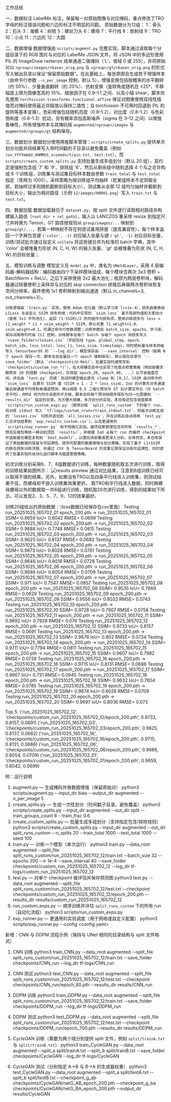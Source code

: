 工作总结

一、数据标注
    LabelMe 标注，保留每一对原始图像与对应掩码，重点修改了TRO字母的标注错误问题和六边形标注不明显的问题。
    原始数据分为12组：
    1：骨头 2：石头 3：海螺 4：树枝 5：螺丝刀头 6：螺母 7：平行线 8：放射线 9：TRO 10：小点 11：六边形 12：大圆


二、数据增强
    数据增强由 `scripts/augment.py` 完整实现，脚本通过读取每个分组目录下的 RGB 图片与对应的 LabelMe JSON 文件，将 JSON 中的多边形使用 PIL 的 ImageDraw rasterize 成单通道二值掩码（'L'，值域 0 或 255），并将原始对以 `<group>/images/<base>_orig.png` 与 `<group>/gt/<base>_orig.png` 的形式写入输出目录以保证“保留原始数据”。在此基础上，每张原图会生成若干增强样本（由命令行参数 `--n_per_image` 控制，默认 5），增强变换包括按概率的水平翻转（约 50%）、少量垂直翻转（约 20%）、仿射变换（旋转角度随机在 ±25°、平移幅度上限为图像宽高的 10%、缩放因子在 0.9–1.1 之间、以及小幅 shear，脚本优先使用 `torchvision.transforms.functional.affine` 保证对图像使用双线性插值而对掩码使用最近邻插值以保持二值性；当 torchvision 不可用时回退到 PIL 的旋转等基本变换），色彩增强包括随机亮度（0.8–1.2）、对比度（0.8–1.2）与色彩饱和度（0.8–1.3）扰动，另有概率添加高斯噪声（sigma 在 3–12 之间）以增强鲁棒性，所有增强样本与其掩码按 `augmented/<group>/images` 与 `augmented/<group>/gt` 结构保存。

三、数据划分
    数据划分使用两套脚本管理：`scripts/create_splits.py` 提供单次划分功能并将结果写入带时间戳的子目录以避免覆盖（例如 `run_YYYYmmdd_HHMMSS_s<seed>/train.txt, test.txt`），而 `scripts/create_custom_splits.py` 支持批量生成多组划分（默认 20 组），其约定是强制包含组 '7' 和 '9'、排除组 '6'，然后从剩余组中随机选择 4 个与之合并构成 6 个训练组，训练集与测试集目标样本数由参数 `train_total` 与 `test_total` 指定（常用为 1000），采样策略为按训练组平均抽样（若某组样本不足则取全部，若抽样过多则随机截断到目标大小），测试集从全部 12 组均匀抽样并截断到目标大小，输出为相对路径（示例 `12/images/00001.png`）写入 `train.txt` 与 `test.txt`。

四、数据加载
    数据加载器位于 `dataset.py`，按 split 文件逐行读取相对路径并构建输入路径（`root_dir + rel_path`），输入以 LANCZOS 重采样 resize 到指定尺寸并转换为 Tensor，GT 路径按规则从 `group/images/...` 映射到 `group/gt/...`，若第一种映射不存在则尝试备用拼接（提高兼容性），每个样本返回一个字典包含键 `('color', -1)` 对应输入张量与键 `('gt', -1)` 对应目标张量，训练/测试批次通过自定义 `collate` 将这些键合并为标准的 batch 字典，其中 'color' 会被堆叠为形状 (N, C, H, W) 的输入张量、'gt' 会被堆叠为形状 (N, C, H, W) 的目标张量；

五、模型训练与调整
    模型定义在 `model.py` 中，类名为 `UNet4Layer`，采用 4 层编码器-解码器结构：编码器由四个下采样模块组成，每个模块含两次 3x3 卷积 + BatchNorm + ReLU，之后下采样使用 2x2 最大池化；瓶颈为两层卷积块，解码器通过转置卷积上采样并与对应的 skip connection 拼接后再做两次卷积块恢复空间分辨率，最终使用 1x1 卷积映射到输出通道（默认 in_channels=3, out_channels=3）。

    训练逻辑由 `train.py` 实现，使用 Adam 优化器（默认学习率 lr=1e-4），损失由像素级 L1Loss 与自定义 SSIM 损失构成：代码中实现的 `ssim_loss` 基于局部均值和方差估计（使用 3x3 平均池化），返回 (1-SSIM)/2 的均值作为损失项，整体训练损失为 loss = l1_weight * L1 + ssim_weight * SSIM，默认权重 l1_weight=1.0、ssim_weight=0.1，可通过命令行参数调整；训练参数如 batch_size、epochs、学习率、保存间隔等均可由 CLI 控制，训练脚本在每个 batch 与每个 epoch 将损失写入 `<save_folder>/losses.csv`（字段包括 type、global_step、epoch、batch_idx、loss_total、loss_l1、loss_ssim、timestamp），同时把标量与样本网格写入 tensorboardX 的 `--log_dir`。模型保存由 `--save_interval` 控制（每隔 N 个 epoch 保存一次，脚本也会在最后一个 epoch 强制保存），默认保存目录为 `--save_folder`（默认 `checkpoints/U-Net/`，批量实验时通常写到 `checkpoints/custom_run_*/`），在大规模实验中也实现了检查点修整策略（例如按要求删除非 20 的倍数 checkpoint，仅保留 epoch_20, epoch_40, ...）以节省磁盘空间。评估由 `test.py` 完成：测试时模型输出首先 clamp 到 [0,1]，SSIM 由训练中的 `ssim_loss` 反算为 SSIM 值（SSIM = 1 - 2 * loss_ssim），IoU 的计算先对多通道输出按通道平均得到单通道预测，再以阈值 0.5 二值化预测与 GT 后计算交并比（对 batch 求平均），RMSE 则为均方误差的平方根，脚本会将每个预测按顺序保存为归一化图像到 `--results_dir` 指定的目录。为方便大规模、多次划分的实验，本仓库还包含调度脚本 `scripts/run_custom_exps.py`（顺序训练 `split_runs_custom` 下的每个 run、将训练 stdout 写入 `tf-logs/custom_<run>/train_stdout.txt`、将每次训练生成的 `losses.csv` 归档并追加到 `all_losses.csv`，并在训练后自动调用 `test.py` 汇总评估结果到 `exp_results_custom.csv`），以及更通用的 `scripts/exp_runner.py` 用于网格化实验。最终结果管理包含将所有 `results_*`、预览压缩包等统一移动到顶层 `results/`，并根据 IoU 从每个 run 的最终 checkpoint 中选取最优模型复制到 `best_model/`，以便后续部署或更深入分析。总体而言，本仓库保证了原始数据的保留与可回溯性、提供可配置的数据增强与划分策略、实现了基于 L1+SSIM 的联合损失训练流程、并通过 CSV 与 TensorBoard 的双重记录保证训练可追溯性，同时提供了批量实验的自动化运行脚本与磁盘管理策略。

初次训练分别采用6、7、8组数据进行训练，每种数量随机取五次进行训练，取得的训练结果如图所示：
![results preview](results1.png)
通过对比结果，注意到6组训练已经可以取得不错的结果。另外，如果没有TRO以及四条平行线进入训练集，则测试结果不佳，而螺母却不放入训练集效果更好。
取TRO和平行线进入数据，同时再螺母螺母以外的数据取一共6组进行训练，随机取20次进行训练，得到的结果如下所示。可以发现2、3、5、7、9，12的效果最好。


训练20组给出的原始数据：（loss数据已经保存在csv里面）
Testing run_20251025_165702_01 epoch_200.pth
-> run_20251025_165702_01 SSIM= 0.9659 IoU= 0.8042 RMSE= 0.0699
Testing run_20251025_165702_02 epoch_200.pth
-> run_20251025_165702_02 SSIM= 0.9688 IoU= 0.7748 RMSE= 0.0815
Testing run_20251025_165702_03 epoch_200.pth
-> run_20251025_165702_03 SSIM= 0.9625 IoU= 0.8137 RMSE= 0.0682
Testing run_20251025_165702_04 epoch_200.pth
-> run_20251025_165702_04 SSIM= 0.9673 IoU= 0.8026 RMSE= 0.0761
Testing run_20251025_165702_05 epoch_200.pth
-> run_20251025_165702_05 SSIM= 0.9646 IoU= 0.8018 RMSE= 0.0728
Testing run_20251025_165702_06 epoch_200.pth
-> run_20251025_165702_06 SSIM= 0.9686 IoU= 0.8054 RMSE= 0.0709
Testing run_20251025_165702_07 epoch_200.pth
-> run_20251025_165702_07 SSIM= 0.971 IoU= 0.7547 RMSE= 0.0857
Testing run_20251025_165702_08 epoch_200.pth
-> run_20251025_165702_08 SSIM= 0.9535 IoU= 0.7669 RMSE= 0.0829
Testing run_20251025_165702_09 epoch_200.pth
-> run_20251025_165702_09 SSIM= 0.9556 IoU= 0.8032 RMSE= 0.0743
Testing run_20251025_165702_10 epoch_200.pth
-> run_20251025_165702_10 SSIM= 0.9728 IoU= 0.7907 RMSE= 0.0758
Testing run_20251025_165702_11 epoch_200.pth
-> run_20251025_165702_11 SSIM= 0.9692 IoU= 0.7928 RMSE= 0.076
Testing run_20251025_165702_12 epoch_200.pth
-> run_20251025_165702_12 SSIM= 0.9733 IoU= 0.8157 RMSE= 0.0691
Testing run_20251025_165702_13 epoch_200.pth
-> run_20251025_165702_13 SSIM= 0.9676 IoU= 0.802 RMSE= 0.0734
Testing run_20251025_165702_14 epoch_200.pth
-> run_20251025_165702_14 SSIM= 0.9711 IoU= 0.7794 RMSE= 0.0811
Testing run_20251025_165702_15 epoch_200.pth
-> run_20251025_165702_15 SSIM= 0.9607 IoU= 0.7982 RMSE= 0.0728
Testing run_20251025_165702_16 epoch_200.pth
-> run_20251025_165702_16 SSIM= 0.9715 IoU= 0.8131 RMSE= 0.0686
Testing run_20251025_165702_17 epoch_200.pth
-> run_20251025_165702_17 SSIM= 0.9667 IoU= 0.731 RMSE= 0.0945
Testing run_20251025_165702_18 epoch_200.pth
-> run_20251025_165702_18 SSIM= 0.9632 IoU= 0.7804 RMSE= 0.0785
Testing run_20251025_165702_19 epoch_200.pth
-> run_20251025_165702_19 SSIM= 0.9674 IoU= 0.8026 RMSE= 0.0709
Testing run_20251025_165702_20 epoch_200.pth
-> run_20251025_165702_20 SSIM= 0.9697 IoU= 0.8036 RMSE= 0.073

Top 5:
('run_20251025_165702_12', 'checkpoints/custom_run_20251025_165702_12/epoch_200.pth', 0.9733, 0.8157, 0.0691)
('run_20251025_165702_03', 'checkpoints/custom_run_20251025_165702_03/epoch_200.pth', 0.9625, 0.8137, 0.0682)
('run_20251025_165702_16', 'checkpoints/custom_run_20251025_165702_16/epoch_200.pth', 0.9715, 0.8131, 0.0686)
('run_20251025_165702_06', 'checkpoints/custom_run_20251025_165702_06/epoch_200.pth', 0.9686, 0.8054, 0.0709)
('run_20251025_165702_01', 'checkpoints/custom_run_20251025_165702_01/epoch_200.pth', 0.9659, 0.8042, 0.0699)


附：运行说明
1) augment.py — 生成掩码并做数据增强（保留原始对）
python3 scripts/augment.py --input_dir biao --output_dir augmented --n_per_image 5
2) create_splits.py — 生成一次性划分（时间戳子目录，避免覆盖）
python3 scripts/create_splits.py --input_dir augmented --out_dir split --train_groups_count 6 --train_frac 0.6 
3) create_custom_splits.py — 批量生成多组划分（支持指定包含/排除规则）
python3 scripts/create_custom_splits.py --input_dir augmented --out_dir split_runs_custom --n_splits 20 --train_total 1000 --test_total 1000 --seed 100
4) train.py — 训练一个模型（单次运行）
python3 train.py --data_root augmented --split_file split_runs_custom/run_20251025_165702_12/train.txt --batch_size 32 --epochs 200 --lr 1e-4 --save_interval 40 --save_folder checkpoints/custom_run_20251025_165702_12 --log_dir tf-logs/custom_run_20251025_165702_12
5) test.py — 对单个 checkpoint 做评估并保存预测图
python3 test.py --data_root augmented --split_file split_runs_custom/run_20251025_165702_12/test.txt --checkpoint checkpoints/custom_run_20251025_165702_12/epoch_200.pth --results_dir results/custom_run_20251025_165702_12
6) run_custom_exps.py — 顺序训练并评估 `split_runs_custom` 下的所有 run（自动化流程）
python3 scripts/run_custom_exps.py
7) exp_runner.py — 更通用的实验调度（用于网格或自定义配置）
python3 scripts/exp_runner.py --config <config.yaml>

新增：CNN 与 DDPM 流程示例（保持与 UNet 相同的目录结构与 split 文件格式）

1) CNN 训练
python3 train_CNN.py --data_root augmented --split_file split_runs_custom/run_20251025_165702_12/train.txt --save_folder checkpoints/CNN_run --log_dir tf-logs/CNN_run

2) CNN 测试
python3 test_CNN.py --data_root augmented --split_file split_runs_custom/run_20251025_165702_12/test.txt --checkpoint checkpoints/CNN_run/epoch_60.pth --results_dir results/CNN_run

3) DDPM 训练
python3 train_DDPM.py --data_root augmented --split_file split_runs_custom/run_20251025_165702_12/train.txt --save_folder checkpoints/DDPM_run --log_dir tf-logs/DDPM_run

4) DDPM 测试
python3 test_DDPM.py --data_root augmented --split_file split_runs_custom/run_20251025_165702_12/test.txt --checkpoint checkpoints/DDPM_run/epoch_700.pth --results_dir results/DDPM_run

5) CycleGAN 训练（需要为两个域分别提供 split 文件，例如 `split/trainA.txt` 与 `split/trainB.txt`）
python3 train_CycleGAN.py --data_root augmented --split_a split/trainA.txt --split_b split/trainB.txt --save_folder checkpoints/CycleGAN --log_dir tf-logs/CycleGAN

6) CycleGAN 测试（分别指定 A→B 与 B→A 的生成器权重）
python3 test_CycleGAN.py --data_root augmented --split_a split/testA.txt --split_b split/testB.txt --checkpoint_g_ab checkpoints/CycleGAN/netG_AB_epoch_200.pth --checkpoint_g_ba checkpoints/CycleGAN/netG_BA_epoch_200.pth --output_dir results/CycleGAN

